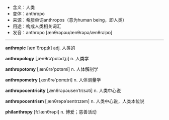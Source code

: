 - <span class="definition">含义：人类</span>
- <span class="definition">变体：anthropo</span>
- <span class="definition">来源：希腊单词anthropos（意为human being，即人类）</span>
- <span class="definition">用途：构成人类相关词汇</span>
- <span class="definition">发音：anthropo [ænθrəpəʊ/ænθrəpə/ænθrəˈpɒ]</span>

---

<span class="vocabulary">**anthropic**</span> [æn'θrɒpɪk] adj. 人类的

<span class="vocabulary">**anthropology**</span> [ˌænθrəˈpɒlədʒi] n. 人类学  

<span class="vocabulary">**anthropotomy**</span> [ˌænθrə'pɒtəmi] n. 人体解剖学

<span class="vocabulary">**anthropometry**</span> [ˌænθrə'pɒmɪtri] n. 人体测量学

<span class="vocabulary">**anthropocentricity**</span> [ˌænθrəpəʊsenˈtrɪsəti] n. 人类中心说

<span class="vocabulary">**anthropocentrism**</span> [ˌænθrəpəˈsentrɪzəm] n. 人类中心说，人类本位说

<span class="vocabulary">**philanthropy**</span> [fɪˈlænθrəpi] n. 博爱；慈善活动  
